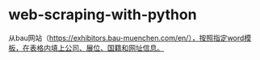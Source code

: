 # web-scraping-with-python
从bau网站（https://exhibitors.bau-muenchen.com/en/），按照指定word模板，在表格内填上公司、展位、国籍和网址信息。

